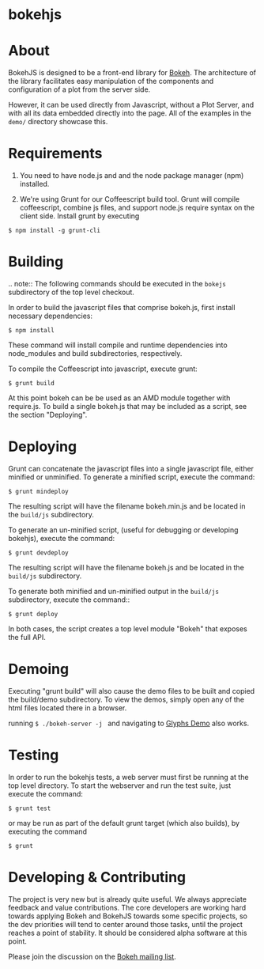 bokehjs
=======

About
=====

BokehJS is designed to be a front-end library for
[Bokeh](http://github.com/ContinuumIO/bokeh).  The architecture of the library
facilitates easy manipulation of the components and configuration of a plot
from the server side.

However, it can be used directly from Javascript, without a Plot Server, and
with all its data embedded directly into the page.  All of the examples in
the `demo/` directory showcase this.

Requirements
============

1. You need to have node.js and and the node package manager (npm)
installed.

2. We're using Grunt for our Coffeescript build tool.  Grunt will compile
coffeescript, combine js files, and support node.js require syntax on the
client side.  Install grunt by executing

`$ npm install -g grunt-cli`

Building
========

.. note:: The following commands should be executed in the ``bokejs`` subdirectory of the top level checkout.

In order to build the javascript files that comprise bokeh.js, first install
necessary dependencies:

`$ npm install`

These command will install compile and runtime dependencies into node_modules
and build subdirectories, respectively.

To compile the Coffeescript into javascript, execute grunt:

`$ grunt build`

At this point bokeh can be be used as an AMD module together with require.js.
To build a single bokeh.js that may be included as a script, see the section
"Deploying".

Deploying
=========

Grunt can concatenate the javascript files into a single javascript file,
either minified or unminified. To generate a minified script, execute the
command:

`$ grunt mindeploy`

The resulting script will have the filename bokeh.min.js and be located in
the ``build/js`` subdirectory.

To generate an un-minified script, (useful for debugging or developing
bokehjs), execute the command:

`$ grunt devdeploy`

The resulting script will have the filename bokeh.js and be located in
the ``build/js`` subdirectory.

To generate both minified and un-minified output in the ``build/js``
subdirectory, execute the command::

    $ grunt deploy

In both cases, the script creates a top level module "Bokeh" that exposes
the full API.

Demoing
=======

Executing "grunt build" will also cause the demo files to be built and copied
the build/demo subdirectory. To view the demos, simply open any of the html
files located there in a browser.

running `$ ./bokeh-server -j ` and navigating to
[Glyphs Demo](http://localhost:5006/bokehjs/static/demo/glyphs.html) also works.

Testing
=======

In order to run the bokehjs tests, a web server must first be running at the
top level directory. To start the webserver and run the test suite,
just execute the command:

`$ grunt test`

or may be run as part of the default grunt target (which also builds), by
executing the command

`$ grunt`

Developing & Contributing
=========================

The project is very new but is already quite useful.  We always appreciate
feedback and value contributions.  The core developers are working hard towards
applying Bokeh and BokehJS towards some specific projects, so the dev priorities
will tend to center around those tasks, until the project reaches a point of
stability.  It should be considered alpha software at this point.

Please join the discussion on the [Bokeh mailing list](https://groups.google.com/a/continuum.io/forum/#!forum/bokeh).

